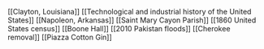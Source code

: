 [[Clayton, Louisiana]]
[[Technological and industrial history of the United States]]
[[Napoleon, Arkansas]]
[[Saint Mary Cayon Parish]]
[[1860 United States census]]
[[Boone Hall]]
[[2010 Pakistan floods]]
[[Cherokee removal]]
[[Piazza Cotton Gin]]
